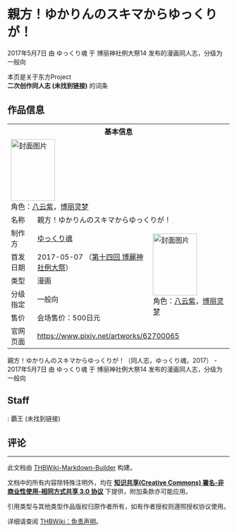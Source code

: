 # 親方！ゆかりんのスキマからゆっくりが！

<!-- source html: G:\repos\THBWiki-Markdown-Builder\THBWikiMarkdown\Temp\main\5\55\ns0%3A%E8%A6%AA%E6%96%B9%EF%BC%81%E3%82%86%E3%81%8B%E3%82%8A%E3%82%93%E3%81%AE%E3%82%B9%E3%82%AD%E3%83%9E%E3%81%8B%E3%82%89%E3%82%86%E3%81%A3%E3%81%8F%E3%82%8A%E3%81%8C%EF%BC%81.html -->

2017年5月7日 由 ゆっくり魂 于 博丽神社例大祭14 发布的漫画同人志，分级为 一般向

本页是关于东方Project  
 **二次创作同人志 (未找到链接)** 的词条

## 作品信息

<table><tbody><tr><th colspan="3">基本信息</th></tr><tr><td class="cover-artwork-mobile" colspan="2"><a href="./文件-親方！ゆかりんのスキマからゆっくりが！封面.jpg.md" class="image" title="封面图片"><img alt="封面图片" src="https://upload.thwiki.cc/thumb/a/a4/%E8%A6%AA%E6%96%B9%EF%BC%81%E3%82%86%E3%81%8B%E3%82%8A%E3%82%93%E3%81%AE%E3%82%B9%E3%82%AD%E3%83%9E%E3%81%8B%E3%82%89%E3%82%86%E3%81%A3%E3%81%8F%E3%82%8A%E3%81%8C%EF%BC%81%E5%B0%81%E9%9D%A2.jpg/100px-%E8%A6%AA%E6%96%B9%EF%BC%81%E3%82%86%E3%81%8B%E3%82%8A%E3%82%93%E3%81%AE%E3%82%B9%E3%82%AD%E3%83%9E%E3%81%8B%E3%82%89%E3%82%86%E3%81%A3%E3%81%8F%E3%82%8A%E3%81%8C%EF%BC%81%E5%B0%81%E9%9D%A2.jpg" decoding="async" loading="lazy" width="100" height="140" srcset="https://upload.thwiki.cc/thumb/a/a4/%E8%A6%AA%E6%96%B9%EF%BC%81%E3%82%86%E3%81%8B%E3%82%8A%E3%82%93%E3%81%AE%E3%82%B9%E3%82%AD%E3%83%9E%E3%81%8B%E3%82%89%E3%82%86%E3%81%A3%E3%81%8F%E3%82%8A%E3%81%8C%EF%BC%81%E5%B0%81%E9%9D%A2.jpg/150px-%E8%A6%AA%E6%96%B9%EF%BC%81%E3%82%86%E3%81%8B%E3%82%8A%E3%82%93%E3%81%AE%E3%82%B9%E3%82%AD%E3%83%9E%E3%81%8B%E3%82%89%E3%82%86%E3%81%A3%E3%81%8F%E3%82%8A%E3%81%8C%EF%BC%81%E5%B0%81%E9%9D%A2.jpg 1.5x, https://upload.thwiki.cc/thumb/a/a4/%E8%A6%AA%E6%96%B9%EF%BC%81%E3%82%86%E3%81%8B%E3%82%8A%E3%82%93%E3%81%AE%E3%82%B9%E3%82%AD%E3%83%9E%E3%81%8B%E3%82%89%E3%82%86%E3%81%A3%E3%81%8F%E3%82%8A%E3%81%8C%EF%BC%81%E5%B0%81%E9%9D%A2.jpg/201px-%E8%A6%AA%E6%96%B9%EF%BC%81%E3%82%86%E3%81%8B%E3%82%8A%E3%82%93%E3%81%AE%E3%82%B9%E3%82%AD%E3%83%9E%E3%81%8B%E3%82%89%E3%82%86%E3%81%A3%E3%81%8F%E3%82%8A%E3%81%8C%EF%BC%81%E5%B0%81%E9%9D%A2.jpg 2x" data-file-width="768" data-file-height="1071"></a><div class="cover-char">角色：<a href="./八云紫.md" title="八云紫">八云紫</a>，<a href="./博丽灵梦.md" title="博丽灵梦">博丽灵梦</a></div></td>
</tr><tr><td class="label">名称</td><td colspan="2"> 親方！ゆかりんのスキマからゆっくりが！ </td></tr><tr><td class="label">制作方</td><td><a href="./ゆっくり魂.md" title="ゆっくり魂">ゆっくり魂</a></td><td class="cover-artwork" rowspan="5" style="min-width:140px;"><a href="./文件-親方！ゆかりんのスキマからゆっくりが！封面.jpg.md" class="image" title="封面图片"><img alt="封面图片" src="https://upload.thwiki.cc/thumb/a/a4/%E8%A6%AA%E6%96%B9%EF%BC%81%E3%82%86%E3%81%8B%E3%82%8A%E3%82%93%E3%81%AE%E3%82%B9%E3%82%AD%E3%83%9E%E3%81%8B%E3%82%89%E3%82%86%E3%81%A3%E3%81%8F%E3%82%8A%E3%81%8C%EF%BC%81%E5%B0%81%E9%9D%A2.jpg/100px-%E8%A6%AA%E6%96%B9%EF%BC%81%E3%82%86%E3%81%8B%E3%82%8A%E3%82%93%E3%81%AE%E3%82%B9%E3%82%AD%E3%83%9E%E3%81%8B%E3%82%89%E3%82%86%E3%81%A3%E3%81%8F%E3%82%8A%E3%81%8C%EF%BC%81%E5%B0%81%E9%9D%A2.jpg" decoding="async" loading="lazy" width="100" height="140" srcset="https://upload.thwiki.cc/thumb/a/a4/%E8%A6%AA%E6%96%B9%EF%BC%81%E3%82%86%E3%81%8B%E3%82%8A%E3%82%93%E3%81%AE%E3%82%B9%E3%82%AD%E3%83%9E%E3%81%8B%E3%82%89%E3%82%86%E3%81%A3%E3%81%8F%E3%82%8A%E3%81%8C%EF%BC%81%E5%B0%81%E9%9D%A2.jpg/150px-%E8%A6%AA%E6%96%B9%EF%BC%81%E3%82%86%E3%81%8B%E3%82%8A%E3%82%93%E3%81%AE%E3%82%B9%E3%82%AD%E3%83%9E%E3%81%8B%E3%82%89%E3%82%86%E3%81%A3%E3%81%8F%E3%82%8A%E3%81%8C%EF%BC%81%E5%B0%81%E9%9D%A2.jpg 1.5x, https://upload.thwiki.cc/thumb/a/a4/%E8%A6%AA%E6%96%B9%EF%BC%81%E3%82%86%E3%81%8B%E3%82%8A%E3%82%93%E3%81%AE%E3%82%B9%E3%82%AD%E3%83%9E%E3%81%8B%E3%82%89%E3%82%86%E3%81%A3%E3%81%8F%E3%82%8A%E3%81%8C%EF%BC%81%E5%B0%81%E9%9D%A2.jpg/201px-%E8%A6%AA%E6%96%B9%EF%BC%81%E3%82%86%E3%81%8B%E3%82%8A%E3%82%93%E3%81%AE%E3%82%B9%E3%82%AD%E3%83%9E%E3%81%8B%E3%82%89%E3%82%86%E3%81%A3%E3%81%8F%E3%82%8A%E3%81%8C%EF%BC%81%E5%B0%81%E9%9D%A2.jpg 2x" data-file-width="768" data-file-height="1071"></a><div class="cover-char">角色：<a href="./八云紫.md" title="八云紫">八云紫</a>，<a href="./博丽灵梦.md" title="博丽灵梦">博丽灵梦</a></div></td>
</tr><tr><td class="label">首发日期</td><td>2017-05-07&#160;（<a href="/展会作品列表?e=%E5%8D%9A%E4%B8%BD%E7%A5%9E%E7%A4%BE%E4%BE%8B%E5%A4%A7%E7%A5%AD%2314">第十四回 博麗神社例大祭</a>）</td></tr><tr><td class="label">类型</td><td>漫画</td></tr><tr><td class="label">分级指定</td><td>一般向</td></tr><tr><td class="label">售价</td><td>会场售价：500日元</td></tr>
<tr><td class="label">官网页面</td><td colspan="2"><a rel="nofollow" class="external free" href="https://www.pixiv.net/artworks/62700065">https://www.pixiv.net/artworks/62700065</a></td></tr></tbody></table>

親方！ゆかりんのスキマからゆっくりが！（同人志，ゆっくり魂，2017） - 2017年5月7日 由 ゆっくり魂 于 博丽神社例大祭14 发布的漫画同人志，分级为 一般向

## Staff
: 覇王 (未找到链接)


## 评论




---

此文档由 [THBWiki-Markdown-Builder](https://github.com/Delsin-Yu/THBWiki-Markdown-Builder) 构建。

文档中的所有内容除特殊注明外，均在 [**知识共享(Creative Commons) 署名-非商业性使用-相同方式共享 3.0 协议**](https://creativecommons.org/licenses/by-sa/3.0/deed.zh-hans) 下提供，附加条款亦可能应用。

引用类型与其他类型作品版权归原作者所有，如有作者授权则遵照授权协议使用。

详细请查阅 [THBWiki：免责声明](https://thbwiki.cc/THBWiki:%E5%85%8D%E8%B4%A3%E5%A3%B0%E6%98%8E)。

